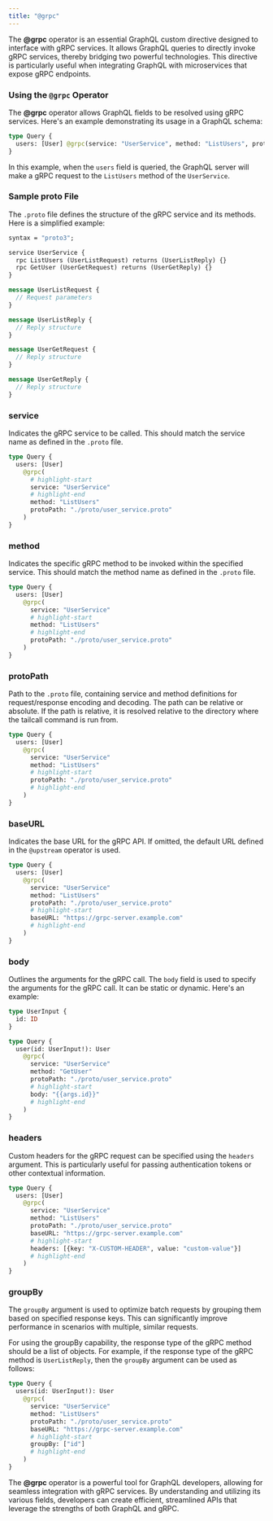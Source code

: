 ```yaml
---
title: "@grpc"
---
```


The **@grpc** operator is an essential GraphQL custom directive designed to interface with gRPC services. It allows GraphQL queries to directly invoke gRPC services, thereby bridging two powerful technologies. This directive is particularly useful when integrating GraphQL with microservices that expose gRPC endpoints.

### Using the `@grpc` Operator

The **@grpc** operator allows GraphQL fields to be resolved using gRPC services. Here's an example demonstrating its usage in a GraphQL schema:

```graphql showLineNumbers
type Query {
  users: [User] @grpc(service: "UserService", method: "ListUsers", protoPath: "./proto/user_service.proto")
}
```

In this example, when the `users` field is queried, the GraphQL server will make a gRPC request to the `ListUsers` method of the `UserService`.

### Sample proto File

The `.proto` file defines the structure of the gRPC service and its methods. Here is a simplified example:

```proto showLineNumbers
syntax = "proto3";

service UserService {
  rpc ListUsers (UserListRequest) returns (UserListReply) {}
  rpc GetUser (UserGetRequest) returns (UserGetReply) {}
}

message UserListRequest {
  // Request parameters
}

message UserListReply {
  // Reply structure
}

message UserGetRequest {
  // Reply structure
}

message UserGetReply {
  // Reply structure
}
```

### service

Indicates the gRPC service to be called. This should match the service name as defined in the `.proto` file.

```graphql showLineNumbers
type Query {
  users: [User]
    @grpc(
      # highlight-start
      service: "UserService"
      # highlight-end
      method: "ListUsers"
      protoPath: "./proto/user_service.proto"
    )
}
```

### method

Indicates the specific gRPC method to be invoked within the specified service. This should match the method name as defined in the `.proto` file.

```graphql showLineNumbers
type Query {
  users: [User]
    @grpc(
      service: "UserService"
      # highlight-start
      method: "ListUsers"
      # highlight-end
      protoPath: "./proto/user_service.proto"
    )
}
```

### protoPath

Path to the `.proto` file, containing service and method definitions for request/response encoding and decoding. The path can be relative or absolute. If the path is relative, it is resolved relative to the directory where the tailcall command is run from.

```graphql showLineNumbers
type Query {
  users: [User]
    @grpc(
      service: "UserService"
      method: "ListUsers"
      # highlight-start
      protoPath: "./proto/user_service.proto"
      # highlight-end
    )
}
```

### baseURL

Indicates the base URL for the gRPC API. If omitted, the default URL defined in the `@upstream` operator is used.

```graphql showLineNumbers
type Query {
  users: [User]
    @grpc(
      service: "UserService"
      method: "ListUsers"
      protoPath: "./proto/user_service.proto"
      # highlight-start
      baseURL: "https://grpc-server.example.com"
      # highlight-end
    )
}
```

### body

Outlines the arguments for the gRPC call. The `body` field is used to specify the arguments for the gRPC call. It can be static or dynamic. Here's an example:

```graphql showLineNumbers
type UserInput {
  id: ID
}

type Query {
  user(id: UserInput!): User
    @grpc(
      service: "UserService"
      method: "GetUser"
      protoPath: "./proto/user_service.proto"
      # highlight-start
      body: "{{args.id}}"
      # highlight-end
    )
}
```

### headers

Custom headers for the gRPC request can be specified using the `headers` argument. This is particularly useful for passing authentication tokens or other contextual information.

```graphql showLineNumbers
type Query {
  users: [User]
    @grpc(
      service: "UserService"
      method: "ListUsers"
      protoPath: "./proto/user_service.proto"
      baseURL: "https://grpc-server.example.com"
      # highlight-start
      headers: [{key: "X-CUSTOM-HEADER", value: "custom-value"}]
      # highlight-end
    )
}
```

### groupBy

The `groupBy` argument is used to optimize batch requests by grouping them based on specified response keys. This can significantly improve performance in scenarios with multiple, similar requests.

For using the groupBy capability, the response type of the gRPC method should be a list of objects. For example, if the response type of the gRPC method is `UserListReply`, then the `groupBy` argument can be used as follows:

```graphql showLineNumbers
type Query {
  users(id: UserInput!): User
    @grpc(
      service: "UserService"
      method: "ListUsers"
      protoPath: "./proto/user_service.proto"
      baseURL: "https://grpc-server.example.com"
      # highlight-start
      groupBy: ["id"]
      # highlight-end
    )
}
```

The **@grpc** operator is a powerful tool for GraphQL developers, allowing for seamless integration with gRPC services. By understanding and utilizing its various fields, developers can create efficient, streamlined APIs that leverage the strengths of both GraphQL and gRPC.
